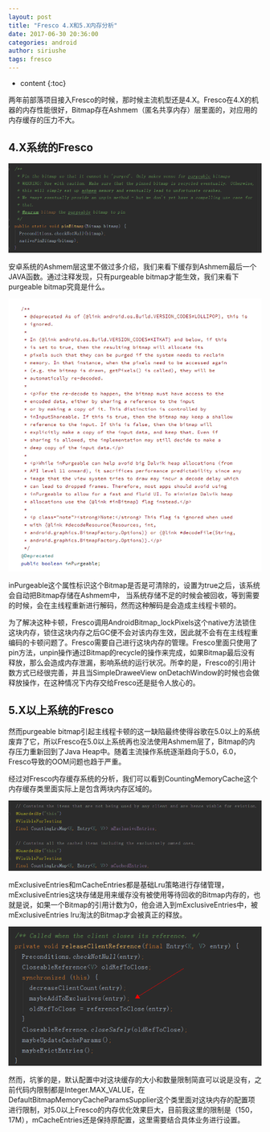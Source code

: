 ```yaml
---
layout: post
title: "Fresco 4.X和5.X内存分析"
date: 2017-06-30 20:36:00
categories: android
author: siriushe
tags: fresco
---
```


* content
{:toc}



两年前部落项目接入Fresco的时候，那时候主流机型还是4.X。Fresco在4.X的机器的内存性能很好，Bitmap存在Ashmem（匿名共享内存）层里面的，对应用的内存缓存的压力不大。

## 4.X系统的Fresco
<!--more-->

![](/image/Fresco_4_X_he_5_X_nei_cun_fen_xi/a4d7236838155ee5bbca33914aa21364c5b4e8a743c3452c791bde4c914b750b)

安卓系统的Ashmem层这里不做过多介绍，我们来看下缓存到Ashmem最后一个JAVA函数。通过注释发现，只有purgeable
bitmap才能生效，我们来看下purgeable bitmap究竟是什么。

![](/image/Fresco_4_X_he_5_X_nei_cun_fen_xi/6f0d5100aaef5bc5de643e60e6c07598eb2d92d567a4345306213cd203fbbf1f)

inPurgeable这个属性标识这个Bitmap是否是可清除的，设置为true之后，该系统会自动把Bitmap存储在Ashmem中，
当系统存储不足的时候会被回收，等到需要的时候，会在主线程重新进行解码，然而这种解码是会造成主线程卡顿的。

为了解决这种卡顿，Fresco调用AndroidBitmap_lockPixels这个native方法锁住这块内存，锁住这块内存之后GC便不会对该内存生效，因此就不会有在主线程重编码的卡顿问题了。Fresco需要自己进行这块内存的管理。Fresco里面只使用了pin方法，unpin操作通过Bitmap的recycle的操作来完成，如果Bitmap最后没有释放，那么会造成内存泄漏，影响系统的运行状况。所幸的是，Fresco的引用计数方式已经很完善，并且当SimpleDraweeView
onDetachWindow的时候也会做释放操作，在这种情况下内存交给Fresco还是挺令人放心的。

## 5.X以上系统的Fresco

然而purgeable
bitmap引起主线程卡顿的这一缺陷最终使得谷歌在5.0以上的系统废弃了它，所以Fresco在5.0以上系统再也没法使用Ashmem层了，Bitmap的内存压力重新回到了Java
Heap中。随着主流操作系统逐渐趋向于5.0，6.0，Fresco导致的OOM问题也趋于严重。

经过对Fresco内存缓存系统的分析，我们可以看到CountingMemoryCache这个内存缓存类里面实际上是包含两块内存区域的。

![](/image/Fresco_4_X_he_5_X_nei_cun_fen_xi/5bde7de985f03b908ac501b757df049df78f76063dd1e464475cea64782351df)

mExclusiveEntries和mCacheEntries都是基础Lru策略进行存储管理，mExclusiveEntries这块存储是用来缓存没有被使用等待回收的Bitmap内存的，也就是说，如果一个Bitmap的引用计数为0，他会进入到mExclusiveEntries中，被mExclusiveEntries
lru淘汰的Bitmap才会被真正的释放。

![](/image/Fresco_4_X_he_5_X_nei_cun_fen_xi/9c423d4793f93ede2186fb9196972426279cbe746f9b214c0b91dcb9316c70fb)

然而，坑爹的是，默认配置中对这块缓存的大小和数量限制简直可以说是没有，之前代码内限制都是Integer.MAX_VALUE，在DefaultBitmapMemoryCacheParamsSupplier这个类里面对这块内存的配置项进行限制，对5.0以上Fresco的内存优化效果巨大，目前我这里的限制是（150，17M），mCacheEntries还是保持原配置，这里需要结合具体业务进行设置。

